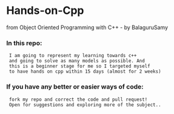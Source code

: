 # Hands-on-Cpp
from Object Oriented Programming with C++ - by BalaguruSamy 
### In this repo:
     I am going to represent my learning towards c++ 
     and going to solve as many models as possible. And 
     this is a beginner stage for me so I targeted myself 
     to have hands on cpp within 15 days (almost for 2 weeks)
### If you have any better or easier ways of code:
     fork my repo and correct the code and pull request!
     Open for suggestions and exploring more of the subject.. 
